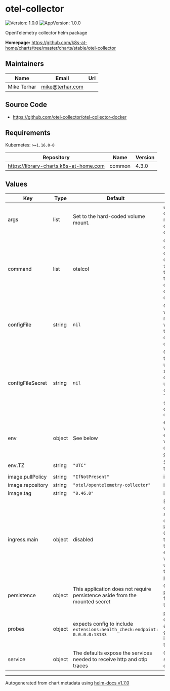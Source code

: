 # otel-collector

![Version: 1.0.0](https://img.shields.io/badge/Version-1.0.0-informational?style=flat-square) ![AppVersion: 1.0.0](https://img.shields.io/badge/AppVersion-1.0.0-informational?style=flat-square)

OpenTelemetry collector helm package

**Homepage:** <https://github.com/k8s-at-home/charts/tree/master/charts/stable/otel-collector>

## Maintainers

| Name | Email | Url |
| ---- | ------ | --- |
| Mike Terhar | mike@terhar.com |  |

## Source Code

* <https://github.com/otel-collector/otel-collector-docker>

## Requirements

Kubernetes: `>=1.16.0-0`

| Repository | Name | Version |
|------------|------|---------|
| https://library-charts.k8s-at-home.com | common | 4.3.0 |

## Values

| Key | Type | Default | Description |
|-----|------|---------|-------------|
| args | list | Set to the hard-coded volume mount. | args is set to the config file which is mounted via the configFileSecret or configFile |
| command | list | otelcol | command is set to `otelcol` when using otel/opentelemetry-collector image but should be  changed to `otelcontribcol` if the image is changed to otel/opentelemetry-collector-contrib. |
| configFile | string | `nil` | Create a new secret with the following multi-line spec which gets mounted to /conf/otel-collector-config.yamls |
| configFileSecret | string | `nil` | Configure the open telemetry secret using an existing secret or create a configuration file using the `configFile` below The secret needs a single key inside it called `otelConfigFile` |
| env | object | See below | environment variables. See more environment variables in the [otel-collector documentation](https://otel-collector.org/docs). |
| env.TZ | string | `"UTC"` | Set the container timezone |
| image.pullPolicy | string | `"IfNotPresent"` | image pull policy |
| image.repository | string | `"otel/opentelemetry-collector"` | image repository |
| image.tag | string | `"0.46.0"` | image tag |
| ingress.main | object | disabled | Enable and configure ingress settings for the chart under this key. This OTEL Collector is built to trust items within the same cluster so exposing externally will allow unauthenticated traces to be processed. |
| persistence | object | This application does not require persistence aside from the mounted secret | Configure persistence settings for the chart under this key. |
| probes | object | expects config to include `extensions:health_check:endpoint: 0.0.0.0:13133`  | probes is configured to use an otel extension to get health information from the pod |
| service | object | The defaults expose the services needed to receive http and otlp traces | Configures service settings for the chart. |

----------------------------------------------
Autogenerated from chart metadata using [helm-docs v1.7.0](https://github.com/norwoodj/helm-docs/releases/v1.7.0)
